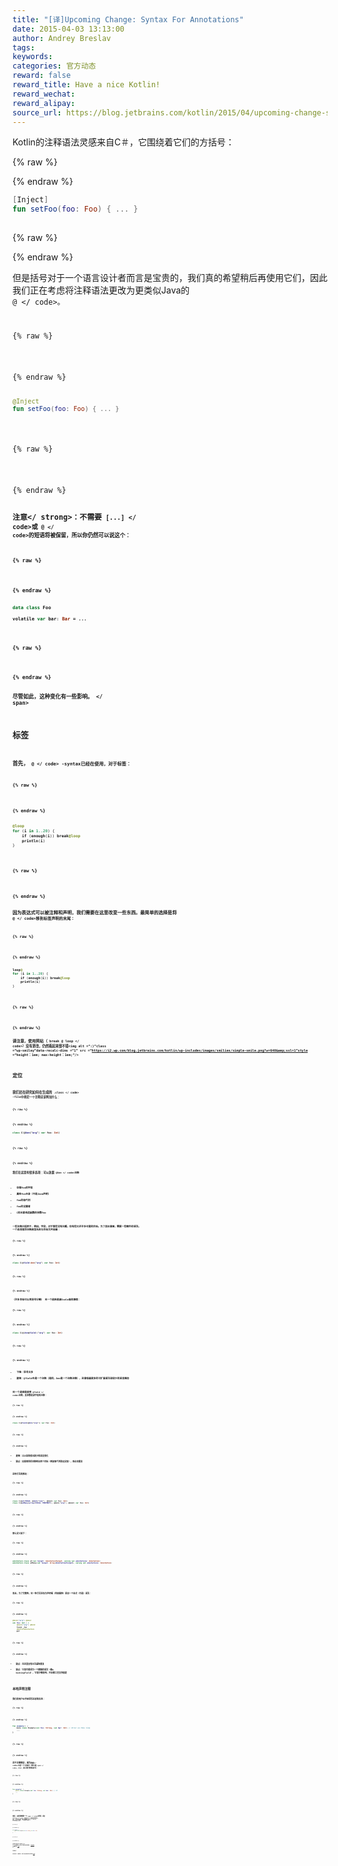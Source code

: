 ```yaml
---
title: "[译]Upcoming Change: Syntax For Annotations"
date: 2015-04-03 13:13:00
author: Andrey Breslav
tags:
keywords:
categories: 官方动态
reward: false
reward_title: Have a nice Kotlin!
reward_wechat:
reward_alipay:
source_url: https://blog.jetbrains.com/kotlin/2015/04/upcoming-change-syntax-for-annotations/
---
```


Kotlin的注释语法灵感来自C＃，它围绕着它们的方括号：

{% raw %}
<p></p>
{% endraw %}

```kotlin
[Inject]
fun setFoo(foo: Foo) { ... }
 
```

{% raw %}
<p></p>
{% endraw %}

但是括号对于一个语言设计者而言是宝贵的，我们真的希望稍后再使用它们，因此我们正在考虑将注释语法更改为更类似Java的<code> @ </ code>。

{% raw %}
<p></p>
{% endraw %}

```kotlin
@Inject
fun setFoo(foo: Foo) { ... }
 
```

{% raw %}
<p></p>
{% endraw %}

<strong>注意</ strong>：不需要<code> [...] </ code>或<code> @ </ code>的短语将被保留，所以你仍然可以说这个：

{% raw %}
<p></p>
{% endraw %}

```kotlin
data class Foo
 
volatile var bar: Bar = ...
 
```

{% raw %}
<p></p>
{% endraw %}

尽管如此，这种变化有一些影响。<span id =“more-2021”> </ span>
## 标签

首先，<code> @ </ code> -syntax已经在使用，对于标签：

{% raw %}
<p></p>
{% endraw %}

```kotlin
@loop
for (i in 1..20) {
    if (enough(i)) break@loop
    println(i)
}
 
```

{% raw %}
<p></p>
{% endraw %}

因为表达式可以被注释和声明，我们需要在这里改变一些东西。最简单的选择是将<code> @ </ code>移到标签声明的末尾：

{% raw %}
<p></p>
{% endraw %}

```kotlin
loop@
for (i in 1..20) {
    if (enough(i)) break@loop
    println(i)
}
 
```

{% raw %}
<p></p>
{% endraw %}

请注意，使用网站（<code> break @ loop </ code>）没有更改，仍然看起来很不错<img alt =“:)”class =“wp-smiley”data-recalc-dims =“1” src =“https://i2.wp.com/blog.jetbrains.com/kotlin/wp-includes/images/smilies/simple-smile.png?w=640&amp;ssl=1”style =“height：1em; max-height：1em;“/>
## 定位

我们还在研究如何在生成的<code> .class </ code> -file中规定一个注释应该附加什么：

{% raw %}
<p></p>
{% endraw %}

```kotlin
class C(@Ann("arg") var foo: Int)
 
```

{% raw %}
<p></p>
{% endraw %}

我们在这里有很多选项：可以放置<code> @Ann </ code>注释

* 存储foo的字段
* 属性foo本身（不是Java声明）
* foo的吸气剂
* foo的设置者
* C的主要构造函数的参数foo

一些注释只适用于，例如，字段，对于那些没有问题，但有些允许许多可能的目标。为了表达意图，需要一些额外的语法。
一个选项是将注释类型名称与目标文件前缀：

{% raw %}
<p></p>
{% endraw %}

```kotlin
class C(@field:Ann("arg") var foo: Int)
 
```

{% raw %}
<p></p>
{% endraw %}

（许多目标可以用逗号分隔）
另一个选择是做Scala做的事情：

{% raw %}
<p></p>
{% endraw %}

```kotlin
class C(@(Ann@field)("arg") var foo: Int)
 
```

{% raw %}
<p></p>
{% endraw %}


* 下降：括号太多
* 颠倒：@field也是一个注释（是的，Ann是一个注释注释），这意味着更多的可扩展语法和较少的语言概念

另一个选择是使用<code> @field </ code>注释，其参数是该字段的注释：

{% raw %}
<p></p>
{% endraw %}

```kotlin
class C(@field(@Ann("arg")) var foo: Int)
 
```

{% raw %}
<p></p>
{% endraw %}


* 颠倒：比以前的情况更少的语言变化
* 缺点：如果相同的注释到达两个目标（例如吸气剂和设定器），则必须重复

这种方法的修改：

{% raw %}
<p></p>
{% endraw %}

```kotlin
class C(@at(FIELD, @Ann1("arg"), @Ann2) var foo: Int)
class C(@atMany(array(FIELD, PROPERTY), @Ann1("arg"), @Ann2) var foo: Int)
 
```

{% raw %}
<p></p>
{% endraw %}

那么定义如下：

{% raw %}
<p></p>
{% endraw %}

```kotlin
annotation class at(val target: AnnotationTarget, vararg val annotations: Annotation)
annotation class atMany(val target: Array<AnnotationTarget>, vararg val annotations: Annotation)
 
```

{% raw %}
<p></p>
{% endraw %}

而且，为了完整性，另一种方法涉及为声明域（内部属性）添加一个显式（可选）语法：

{% raw %}
<p></p>
{% endraw %}

```kotlin
@Ann1("arg") @Ann2
val foo: Int = 1
    @Ann1("arg") @Ann2
    field _foo
    @GetterAnnotation
    get
 
```

{% raw %}
<p></p>
{% endraw %}


* 缺点：在这里没有办法减轻重复
* 缺点：它很可能成为一个模糊的语法（像$ backingField），它很少被使用，并且被工具支持很差

## 本地声明注释

我们的用户似乎经常写这样的东西：

{% raw %}
<p></p>
{% endraw %}

```kotlin
fun example() {
    data class Example(val foo: String, val bar: Int) // Error on this line
    ...
}
 
```

{% raw %}
<p></p>
{% endraw %}

这不正确解析，因为<code>数据</ code>不是一个关键字（既不是<code> open </ code>，btw），所以我们需要这样写：

{% raw %}
<p></p>
{% endraw %}

```kotlin
fun example() {
    @data class Example(val foo: String, val bar: Int) // OK
    ...
}
 
```

{% raw %}
<p></p>
{% endraw %}

现在，如果我想要一个<code> open </ code>本地类，或者<code> abstract </ code>，那该怎么办？那些是<em>修饰符</ em>，而不是注释，我们不能说<code> @open </ code>或<code> @abstract </ code>。
一个选项是允许使用<code> @ </ code>转义修饰符以及注释：

{% raw %}
<p></p>
{% endraw %}

```kotlin
fun example() {
    @open class Example(val foo: String, val bar: Int)
    ...
}
 
```

{% raw %}
<p></p>
{% endraw %}

其他选项包括允许与类同一行</ em>上的修饰符<em>，但这并不直接扩展到函数， [现在表达](http://kotlinlang.org/docs/reference/lambdas.html#function-expressions) 。查看更多 [这里](https://github.com/JetBrains/kotlin/blob/spec-at-based-annotations/spec-docs/at-based-annotation-syntax.md#reserving-space-for-future-syntactic-changes) ## 


反馈欢迎

你怎么看？
美国BTW，我们正在制定规范文件草案 [这里](https://github.com/JetBrains/kotlin/pull/624) 